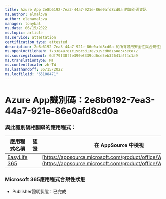 ```yaml
---
title: Azure App 2e8b6192-7ea3-44a7-921e-86e0afd8cd0a 的識別碼資訊
ms.author: elmalova
author: elenamalova
manager: tonybal
ms.date: 06/15/2022
ms.topic: article
ms.service: attestation
certification_type: attested
description: 2e8b6192-7ea3-44a7-921e-86e0afd8cd0a 的所有可用安全性與合規性資訊。
ms.openlocfilehash: f733e4a7e1c196c5d13e2319cdbd1608343ec872
ms.sourcegitcommit: 6df79f38ffe390e7339cd6ce5eb32641a9f4c1a9
ms.translationtype: MT
ms.contentlocale: zh-TW
ms.lasthandoff: 06/15/2022
ms.locfileid: "66108471"
---
```

# <a name="azure-app-id-2e8b6192-7ea3-44a7-921e-86e0afd8cd0a"></a>Azure App識別碼：2e8b6192-7ea3-44a7-921e-86e0afd8cd0a


### <a name="apps-associated-with-this-id"></a>與此識別碼相關聯的應用程式：
| **應用程式名稱** | **認證** | **在 AppSource 中檢視** |
|--------------|---------------|-----------------------|
| [EasyLife 365](../forward/WA200003697.md) |  | [https://appsource.microsoft.com/product/office/WA200003697](https://appsource.microsoft.com/product/office/WA200003697) |

### <a name="microsoft-365-app-compliance-status"></a>Microsoft 365應用程式合規性狀態
- Publisher證明狀態：已完成
